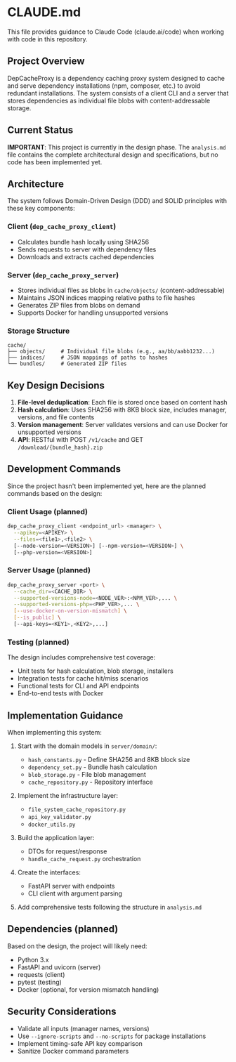 # CLAUDE.md

This file provides guidance to Claude Code (claude.ai/code) when working with code in this repository.

## Project Overview

DepCacheProxy is a dependency caching proxy system designed to cache and serve dependency installations (npm, composer, etc.) to avoid redundant installations. The system consists of a client CLI and a server that stores dependencies as individual file blobs with content-addressable storage.

## Current Status

**IMPORTANT**: This project is currently in the design phase. The `analysis.md` file contains the complete architectural design and specifications, but no code has been implemented yet.

## Architecture

The system follows Domain-Driven Design (DDD) and SOLID principles with these key components:

### Client (`dep_cache_proxy_client`)
- Calculates bundle hash locally using SHA256
- Sends requests to server with dependency files
- Downloads and extracts cached dependencies

### Server (`dep_cache_proxy_server`)
- Stores individual files as blobs in `cache/objects/` (content-addressable)
- Maintains JSON indices mapping relative paths to file hashes
- Generates ZIP files from blobs on demand
- Supports Docker for handling unsupported versions

### Storage Structure
```
cache/
├── objects/     # Individual file blobs (e.g., aa/bb/aabb1232...)
├── indices/     # JSON mappings of paths to hashes
└── bundles/     # Generated ZIP files
```

## Key Design Decisions

1. **File-level deduplication**: Each file is stored once based on content hash
2. **Hash calculation**: Uses SHA256 with 8KB block size, includes manager, versions, and file contents
3. **Version management**: Server validates versions and can use Docker for unsupported versions
4. **API**: RESTful with POST `/v1/cache` and GET `/download/{bundle_hash}.zip`

## Development Commands

Since the project hasn't been implemented yet, here are the planned commands based on the design:

### Client Usage (planned)
```bash
dep_cache_proxy_client <endpoint_url> <manager> \
  --apikey=<APIKEY> \
  --files=<file1>,<file2> \
  [--node-version=<VERSION>] [--npm-version=<VERSION>] \
  [--php-version=<VERSION>]
```

### Server Usage (planned)
```bash
dep_cache_proxy_server <port> \
  --cache_dir=<CACHE_DIR> \
  --supported-versions-node=<NODE_VER>:<NPM_VER>,... \
  --supported-versions-php=<PHP_VER>,... \
  [--use-docker-on-version-mismatch] \
  [--is_public] \
  [--api-keys=<KEY1>,<KEY2>,...]
```

### Testing (planned)
The design includes comprehensive test coverage:
- Unit tests for hash calculation, blob storage, installers
- Integration tests for cache hit/miss scenarios
- Functional tests for CLI and API endpoints
- End-to-end tests with Docker

## Implementation Guidance

When implementing this system:

1. Start with the domain models in `server/domain/`:
   - `hash_constants.py` - Define SHA256 and 8KB block size
   - `dependency_set.py` - Bundle hash calculation
   - `blob_storage.py` - File blob management
   - `cache_repository.py` - Repository interface

2. Implement the infrastructure layer:
   - `file_system_cache_repository.py`
   - `api_key_validator.py`
   - `docker_utils.py`

3. Build the application layer:
   - DTOs for request/response
   - `handle_cache_request.py` orchestration

4. Create the interfaces:
   - FastAPI server with endpoints
   - CLI client with argument parsing

5. Add comprehensive tests following the structure in `analysis.md`

## Dependencies (planned)

Based on the design, the project will likely need:
- Python 3.x
- FastAPI and uvicorn (server)
- requests (client)
- pytest (testing)
- Docker (optional, for version mismatch handling)

## Security Considerations

- Validate all inputs (manager names, versions)
- Use `--ignore-scripts` and `--no-scripts` for package installations
- Implement timing-safe API key comparison
- Sanitize Docker command parameters